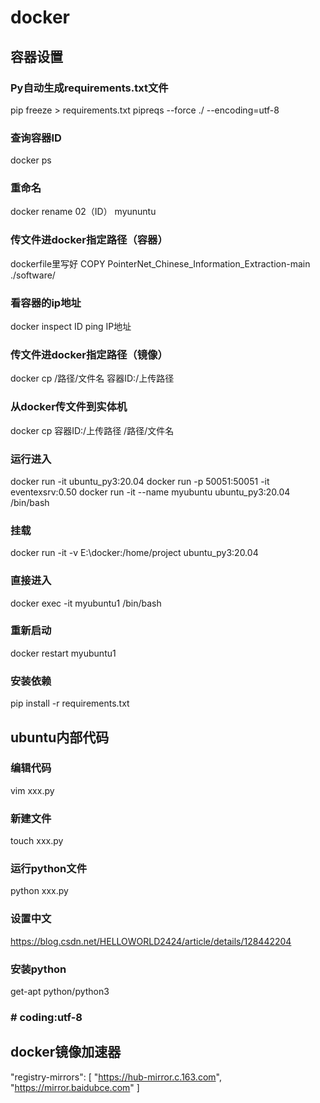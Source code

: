 # docker

## 容器设置

### Py自动生成requirements.txt文件
pip freeze > requirements.txt
pipreqs --force ./ --encoding=utf-8

### 查询容器ID
docker ps

### 重命名
 docker rename 02（ID） myununtu

### 传文件进docker指定路径（容器）
dockerfile里写好
	COPY PointerNet_Chinese_Information_Extraction-main ./software/

### 看容器的ip地址
docker inspect ID
ping IP地址

### 传文件进docker指定路径（镜像）
docker cp /路径/文件名 容器ID:/上传路径

### 从docker传文件到实体机
docker cp 容器ID:/上传路径 /路径/文件名


### 运行进入
docker run -it ubuntu_py3:20.04
docker run -p 50051:50051 -it eventexsrv:0.50
docker run -it --name myubuntu ubuntu_py3:20.04 /bin/bash

### 挂载
docker run -it -v E:\docker:/home/project ubuntu_py3:20.04

### 直接进入
docker exec -it myubuntu1 /bin/bash

### 重新启动
docker restart myubuntu1

### 安装依赖
pip install -r requirements.txt

## ubuntu内部代码

### 编辑代码
vim xxx.py

### 新建文件
touch xxx.py

### 运行python文件
python xxx.py



### 设置中文
https://blog.csdn.net/HELLOWORLD2424/article/details/128442204

### 安装python
get-apt python/python3

### # coding:utf-8



## docker镜像加速器
  "registry-mirrors": [
    "https://hub-mirror.c.163.com",
    "https://mirror.baidubce.com"
  ]